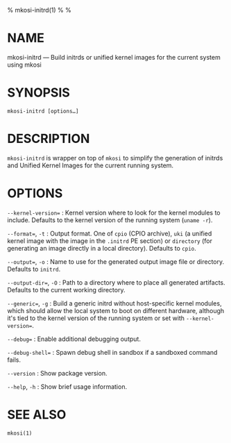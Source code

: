 % mkosi-initrd(1)
%
%

# NAME

mkosi-initrd — Build initrds or unified kernel images for the current system
using mkosi

# SYNOPSIS

`mkosi-initrd [options…]`

# DESCRIPTION

`mkosi-initrd` is wrapper on top of `mkosi` to simplify the generation of
initrds and Unified Kernel Images for the current running system.

# OPTIONS

`--kernel-version=`
:   Kernel version where to look for the kernel modules to include. Defaults to
    the kernel version of the running system (`uname -r`).

`--format=`, `-t`
:   Output format. One of `cpio` (CPIO archive), `uki` (a unified kernel image
    with the image in the `.initrd` PE section) or `directory` (for generating
    an image directly in a local directory). Defaults to `cpio`.

`--output=`, `-o`
:   Name to use for the generated output image file or directory. Defaults
    to `initrd`.

`--output-dir=`, `-O`
:   Path to a directory where to place all generated artifacts. Defaults to the
    current working directory.

`--generic=`, `-g`
:   Build a generic initrd without host-specific kernel modules, which should
    allow the local system to boot on different hardware, although it's tied to
    the kernel version of the running system or set with `--kernel-version=`.

`--debug=`
:   Enable additional debugging output.

`--debug-shell=`
:   Spawn debug shell in sandbox if a sandboxed command fails.

`--version`
:   Show package version.

`--help`, `-h`
:   Show brief usage information.

# SEE ALSO
`mkosi(1)`
